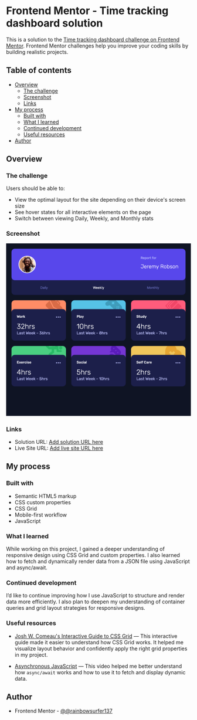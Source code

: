 # Frontend Mentor - Time tracking dashboard solution

This is a solution to the [Time tracking dashboard challenge on Frontend Mentor](https://www.frontendmentor.io/challenges/time-tracking-dashboard-UIQ7167Jw). Frontend Mentor challenges help you improve your coding skills by building realistic projects. 

## Table of contents

- [Overview](#overview)
  - [The challenge](#the-challenge)
  - [Screenshot](#screenshot)
  - [Links](#links)
- [My process](#my-process)
  - [Built with](#built-with)
  - [What I learned](#what-i-learned)
  - [Continued development](#continued-development)
  - [Useful resources](#useful-resources)
- [Author](#author)


## Overview

### The challenge

Users should be able to:

- View the optimal layout for the site depending on their device's screen size
- See hover states for all interactive elements on the page
- Switch between viewing Daily, Weekly, and Monthly stats

### Screenshot

![](./images/screenshot.png)


### Links

- Solution URL: [Add solution URL here](https://your-solution-url.com)
- Live Site URL: [Add live site URL here](https://your-live-site-url.com)

## My process

### Built with

- Semantic HTML5 markup
- CSS custom properties
- CSS Grid
- Mobile-first workflow
- JavaScript


### What I learned

While working on this project, I gained a deeper understanding of responsive design using CSS Grid and custom properties. I also learned how to fetch and dynamically render data from a JSON file using JavaScript and async/await.

### Continued development

I’d like to continue improving how I use JavaScript to structure and render data more efficiently. I also plan to deepen my understanding of container queries and grid layout strategies for responsive designs. 

### Useful resources


- [Josh W. Comeau's Interactive Guide to CSS Grid](https://www.joshwcomeau.com/css/interactive-guide-to-grid/) — This interactive guide made it easier to understand how CSS Grid works. It helped me visualize layout behavior and confidently apply the right grid properties in my project.

- [Asynchronous JavaScript](https://youtu.be/OFpqvaJ3QYg?si=isNNQlJ4VEMHDu5u) — This video helped me better understand how `async/await` works and how to use it to fetch and display dynamic data.


## Author

- Frontend Mentor - [@@rainbowsurfer137](https://www.frontendmentor.io/profile/rainbowsurfer137)

